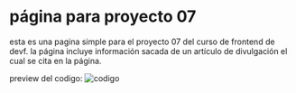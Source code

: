 # página para proyecto 07

esta es una pagina simple para el proyecto 07 del curso de frontend de devf.
la página incluye información sacada de un artículo de divulgación el cual se cita en la página.

preview del codigo:
![codigo](https://i.imgur.com/kQpbjPm.png)
